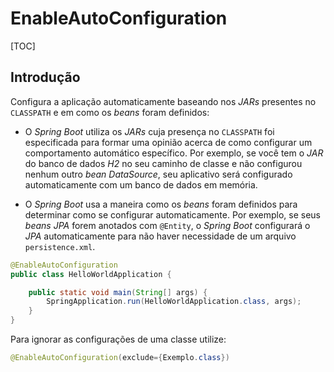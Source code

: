 # EnableAutoConfiguration

[TOC]

## Introdução

Configura a aplicação automaticamente baseando nos *JARs* presentes no `CLASSPATH` e em como os *beans* foram definidos:

- O *Spring Boot* utiliza os *JARs* cuja presença no `CLASSPATH` foi especificada para formar uma opinião acerca de como configurar um comportamento automático específico. Por exemplo, se você tem o *JAR* do banco de dados *H2* no seu caminho de classe e não configurou nenhum outro *bean* *DataSource*, seu aplicativo será configurado automaticamente com um banco de dados em memória.

- O *Spring Boot* usa a maneira como os *beans* foram definidos para determinar como se configurar automaticamente. Por exemplo, se seus *beans* *JPA* forem anotados com `@Entity`, o *Spring Boot* configurará o *JPA* automaticamente para não haver necessidade de um arquivo `persistence.xml`.

```java
@EnableAutoConfiguration
public class HelloWorldApplication {

    public static void main(String[] args) {
        SpringApplication.run(HelloWorldApplication.class, args);
    }
}
```

Para ignorar as configurações de uma classe utilize:

```java
@EnableAutoConfiguration(exclude={Exemplo.class})
```
